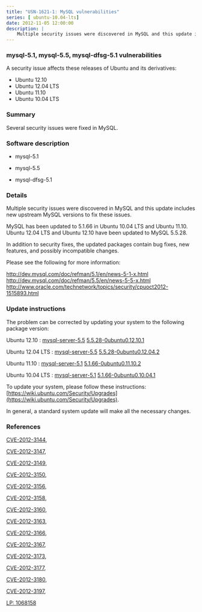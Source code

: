 ```yaml
---
title: "USN-1621-1: MySQL vulnerabilities"
series: [ ubuntu-10.04-lts]
date: 2012-11-05 12:00:00
description: |
    Multiple security issues were discovered in MySQL and this update includes new upstream MySQL versions to fix these issues.
--- 
```

 
 


### mysql-5.1, mysql-5.5, mysql-dfsg-5.1 vulnerabilities

A security issue affects these releases of Ubuntu and its derivatives:

* Ubuntu 12.10
* Ubuntu 12.04 LTS
* Ubuntu 11.10
* Ubuntu 10.04 LTS

### Summary

Several security issues were fixed in MySQL. 

### Software description

* mysql-5.1 

* mysql-5.5 

* mysql-dfsg-5.1 

### Details

Multiple security issues were discovered in MySQL and this update includes new upstream MySQL versions to fix these issues.

MySQL has been updated to 5.1.66 in Ubuntu 10.04 LTS and Ubuntu 11.10. Ubuntu 12.04 LTS and Ubuntu 12.10 have been updated to MySQL 5.5.28.

In addition to security fixes, the updated packages contain bug fixes, new features, and possibly incompatible changes.

Please see the following for more information:

http://dev.mysql.com/doc/refman/5.1/en/news-5-1-x.html http://dev.mysql.com/doc/refman/5.5/en/news-5-5-x.html http://www.oracle.com/technetwork/topics/security/cpuoct2012-1515893.html 

### Update instructions

The problem can be corrected by updating your system to the following package version:

Ubuntu 12.10
 : [mysql-server-5.5](https://launchpad.net/ubuntu/+source/mysql-5.5) <span> [5.5.28-0ubuntu0.12.10.1](https://launchpad.net/ubuntu/+source/mysql-5.5/5.5.28-0ubuntu0.12.10.1) </span> 

Ubuntu 12.04 LTS
 : [mysql-server-5.5](https://launchpad.net/ubuntu/+source/mysql-5.5) <span> [5.5.28-0ubuntu0.12.04.2](https://launchpad.net/ubuntu/+source/mysql-5.5/5.5.28-0ubuntu0.12.04.2) </span> 

Ubuntu 11.10
 : [mysql-server-5.1](https://launchpad.net/ubuntu/+source/mysql-5.1) <span> [5.1.66-0ubuntu0.11.10.2](https://launchpad.net/ubuntu/+source/mysql-5.1/5.1.66-0ubuntu0.11.10.2) </span> 

Ubuntu 10.04 LTS
 : [mysql-server-5.1](https://launchpad.net/ubuntu/+source/mysql-dfsg-5.1) <span> [5.1.66-0ubuntu0.10.04.1](https://launchpad.net/ubuntu/+source/mysql-dfsg-5.1/5.1.66-0ubuntu0.10.04.1) </span> 

To update your system, please follow these instructions: [https://wiki.ubuntu.com/Security/Upgrades](https://wiki.ubuntu.com/Security/Upgrades).

In general, a standard system update will make all the necessary changes. 

### References

 
 [CVE-2012-3144](http://people.ubuntu.com/~ubuntu-security/cve/CVE-2012-3144), 

 [CVE-2012-3147](http://people.ubuntu.com/~ubuntu-security/cve/CVE-2012-3147), 

 [CVE-2012-3149](http://people.ubuntu.com/~ubuntu-security/cve/CVE-2012-3149), 

 [CVE-2012-3150](http://people.ubuntu.com/~ubuntu-security/cve/CVE-2012-3150), 

 [CVE-2012-3156](http://people.ubuntu.com/~ubuntu-security/cve/CVE-2012-3156), 

 [CVE-2012-3158](http://people.ubuntu.com/~ubuntu-security/cve/CVE-2012-3158), 

 [CVE-2012-3160](http://people.ubuntu.com/~ubuntu-security/cve/CVE-2012-3160), 

 [CVE-2012-3163](http://people.ubuntu.com/~ubuntu-security/cve/CVE-2012-3163), 

 [CVE-2012-3166](http://people.ubuntu.com/~ubuntu-security/cve/CVE-2012-3166), 

 [CVE-2012-3167](http://people.ubuntu.com/~ubuntu-security/cve/CVE-2012-3167), 

 [CVE-2012-3173](http://people.ubuntu.com/~ubuntu-security/cve/CVE-2012-3173), 

 [CVE-2012-3177](http://people.ubuntu.com/~ubuntu-security/cve/CVE-2012-3177), 

 [CVE-2012-3180](http://people.ubuntu.com/~ubuntu-security/cve/CVE-2012-3180), 

 [CVE-2012-3197](http://people.ubuntu.com/~ubuntu-security/cve/CVE-2012-3197), 

 [LP: 1068158](https://launchpad.net/bugs/1068158)
 

